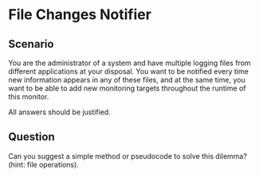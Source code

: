 # File Changes Notifier

## Scenario

You are the administrator of a system and have multiple logging files from different applications at your disposal.
You want to be notified every time new information appears in any of these files, and at the same time, you want to be able to add new monitoring targets throughout the runtime of this monitor.

All answers should be justified.

## Question

Can you suggest a simple method or pseudocode to solve this dilemma?
(hint: file operations).
